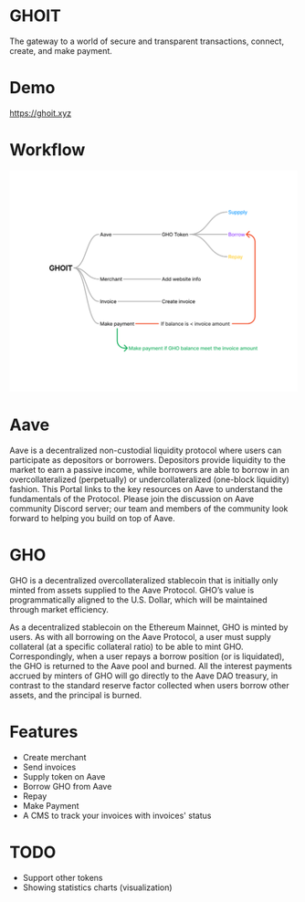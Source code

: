 # GHOIT
The gateway to a world of secure and transparent transactions, connect, create, and make payment.

# Demo
https://ghoit.xyz

# Workflow
<img src="chart.png">

# Aave
Aave is a decentralized non-custodial liquidity protocol where users can participate as depositors or borrowers. Depositors provide liquidity to the market to earn a passive income, while borrowers are able to borrow in an overcollateralized (perpetually) or undercollateralized (one-block liquidity) fashion. This Portal links to the key resources on Aave to understand the fundamentals of the Protocol. Please join the discussion on Aave community Discord server; our team and members of the community look forward to helping you build on top of Aave.

# GHO
GHO is a decentralized overcollateralized stablecoin that is initially only minted from assets supplied to the Aave Protocol. GHO’s value is programmatically aligned to the U.S. Dollar, which will be maintained through market efficiency.

As a decentralized stablecoin on the Ethereum Mainnet, GHO is minted by users. As with all borrowing on the Aave Protocol, a user must supply collateral (at a specific collateral ratio) to be able to mint GHO. Correspondingly, when a user repays a borrow position (or is liquidated), the GHO is returned to the Aave pool and burned. All the interest payments accrued by minters of GHO will go directly to the Aave DAO treasury, in contrast to the standard reserve factor collected when users borrow other assets, and the principal is burned.

# Features
- Create merchant
- Send invoices
- Supply token on Aave
- Borrow GHO from Aave
- Repay
- Make Payment
- A CMS to track your invoices with invoices' status

# TODO
- Support other tokens
- Showing statistics charts (visualization)